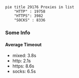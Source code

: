
```mermaid
pie title 29176 Proxies in list
    "HTTP" : 19758
    "HTTPS": 3982
    "SOCKS" : 8336
```

### Some Info
#### Average Timeout

- mixed: 3.8s
- http: 2.1s
- https: 8.6s
- socks: 6.5s